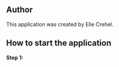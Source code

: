 ## Author
This application was created by Elle Crehel.

## How to start the application 
**Step 1:**